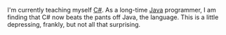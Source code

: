 
I'm currently teaching myself [C#][]. As a long-time [Java][] programmer,
I am finding that C\# now beats the pants off Java, the language. This is a
little depressing, frankly, but not all that surprising.

[C#]: http://msdn.microsoft.com/en-us/vcsharp/aa336809.aspx
[Java]: http://java.sun.com/
